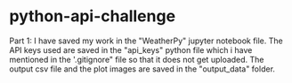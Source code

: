 # python-api-challenge
Part 1:
 I have saved my work in the "WeatherPy" jupyter notebook file.
 The API keys used are saved in the "api_keys" python file which i have mentioned in the '.gitignore" file so that it does not get uploaded.
 The output csv file and the plot images are saved in the "output_data" folder.